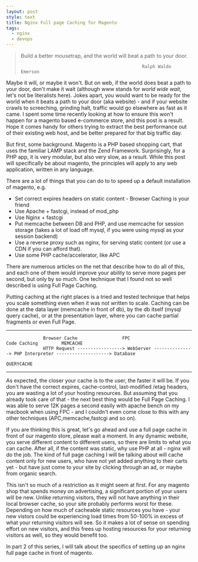 ```yaml
---
layout: post
style: text
title: Nginx Full page Caching for Magento
tags: 
  - nginx
  - devops
---
```


> Build a better mousetrap, and the world will beat a path to your door.
>
>													Ralph Waldo Emerson
>

Maybe it will, or maybe it won't. But on web, if the world does beat a path to your door, don't make it wait (although www stands for *world wide wait*, let's not be literalists here). Jokes apart, you would want to be ready for the world when it beats a path to your door (aka website) - and if your website crawls to screeching, grinding halt, traffic would go elsewhere as fast as it came.  I spent some time recently looking at how to ensure this won't happen for a magento based e-commerce store, and this post is a result. Hope it comes handy for others trying to extract the best performance out of their existing web host, and be better prepared for that big traffic day.

But first, some background. Magento is a PHP based  shopping cart, that uses the familiar LAMP stack and the Zend Framework. Surprisingly, for a PHP app, it is very modular, but also very slow, as a result. While this post will specifically be about magento, the principles will apply to any web application, written in any language. 

There are a lot of things that you can do to to speed up a default installation of magento, e.g.

 * Set correct expires headers on static content - Browser Caching is your friend
 * Use Apache + fastcgi, instead of mod_php
 * Use Nginx + fastcgi
 * Put memcache between DB and PHP, and use memcache for session storage (takes a lot of load off mysql, if you were using mysql as your session backend)
 * Use a reverse proxy such as nginx, for serving static content (or use a CDN if you can afford that).
 * Use some PHP cache/accelerator, like APC

There are numerous articles on the net that describe how to do all of this, and each one of them would improve your ability to serve more pages per second, but only by so much. One technique that I found not so well described is using Full Page Caching.

Putting caching at  the right places is a tried and tested technique that helps you scale something even when it was not written to scale. Caching can be done at the data layer (memcache in front of db), by the db itself (mysql query cache), or at the presentation layer, where you can cache partial fragments or even Full Page. 

* * *
        
                  Browser Cache  			    FPC			   	 	    Code Caching	     MEMCACHE			 	
                  HTTP Request -----------------> WebServer ---------------> PHP Interpreter --------------------> Database 
        		     		                         									               QUERYCACHE
* * *

As expected, the closer your cache is to the user, the faster it will be. If you don't have the correct expires, cache-control, last-modified /etag headers, you are wasting a lot of your hosting resources. But assuming that you already took care of that - the next best thing would be Full Page Caching. I was able to serve 12K pages a second easily with apache bench on my macbook when using FPC - and I couldn't even come close to this with any other techniques (APC,memcache,fastcgi and so on).

If you are thinking this is great, let's go ahead and use a full page cache in front of our magento store, please wait a moment. In any dynamic website, you serve different content to different users, so there are limits to what you can cache. After all, if the content was static, why use PHP at all - nginx will do the job. The kind of full page caching I will be talking about will cache content only for new users, who have not yet added anything to their carts yet - but have just come to your site by clicking through an ad, or maybe from organic search. 

This isn't so much of a restriction as it might seem at first. For any magento shop that spends money on advertising, a significant portion of your users will be new. Unlike returning visitors, they will not have anything in their local browser cache, so your site probably performs worst for these. Depending on how much of cacheable static resources you have - your new vistors could be experiencing load times from 50-100% in excess of what your returning visitors will see. So it makes a lot of sense on spending effort on new visitors, and this frees up hosting resources for your returning visitors as well, so they would benefit too. 

In part 2 of this series, I will talk about the specifics of setting up an nginx full page cache in front of magento. 
